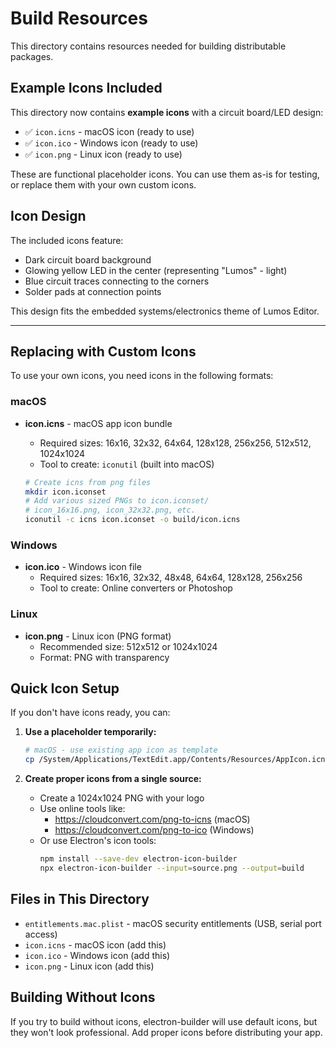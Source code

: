 # Build Resources

This directory contains resources needed for building distributable packages.

## Example Icons Included

This directory now contains **example icons** with a circuit board/LED design:
- ✅ `icon.icns` - macOS icon (ready to use)
- ✅ `icon.ico` - Windows icon (ready to use)
- ✅ `icon.png` - Linux icon (ready to use)

These are functional placeholder icons. You can use them as-is for testing, or replace them with your own custom icons.

## Icon Design

The included icons feature:
- Dark circuit board background
- Glowing yellow LED in the center (representing "Lumos" - light)
- Blue circuit traces connecting to the corners
- Solder pads at connection points

This design fits the embedded systems/electronics theme of Lumos Editor.

---

## Replacing with Custom Icons

To use your own icons, you need icons in the following formats:

### macOS
- **icon.icns** - macOS app icon bundle
  - Required sizes: 16x16, 32x32, 64x64, 128x128, 256x256, 512x512, 1024x1024
  - Tool to create: `iconutil` (built into macOS)

  ```bash
  # Create icns from png files
  mkdir icon.iconset
  # Add various sized PNGs to icon.iconset/
  # icon_16x16.png, icon_32x32.png, etc.
  iconutil -c icns icon.iconset -o build/icon.icns
  ```

### Windows
- **icon.ico** - Windows icon file
  - Required sizes: 16x16, 32x32, 48x48, 64x64, 128x128, 256x256
  - Tool to create: Online converters or Photoshop

### Linux
- **icon.png** - Linux icon (PNG format)
  - Recommended size: 512x512 or 1024x1024
  - Format: PNG with transparency

## Quick Icon Setup

If you don't have icons ready, you can:

1. **Use a placeholder temporarily:**
   ```bash
   # macOS - use existing app icon as template
   cp /System/Applications/TextEdit.app/Contents/Resources/AppIcon.icns build/icon.icns
   ```

2. **Create proper icons from a single source:**
   - Create a 1024x1024 PNG with your logo
   - Use online tools like:
     - https://cloudconvert.com/png-to-icns (macOS)
     - https://cloudconvert.com/png-to-ico (Windows)
   - Or use Electron's icon tools:
     ```bash
     npm install --save-dev electron-icon-builder
     npx electron-icon-builder --input=source.png --output=build
     ```

## Files in This Directory

- `entitlements.mac.plist` - macOS security entitlements (USB, serial port access)
- `icon.icns` - macOS icon (add this)
- `icon.ico` - Windows icon (add this)
- `icon.png` - Linux icon (add this)

## Building Without Icons

If you try to build without icons, electron-builder will use default icons, but they won't look professional. Add proper icons before distributing your app.
